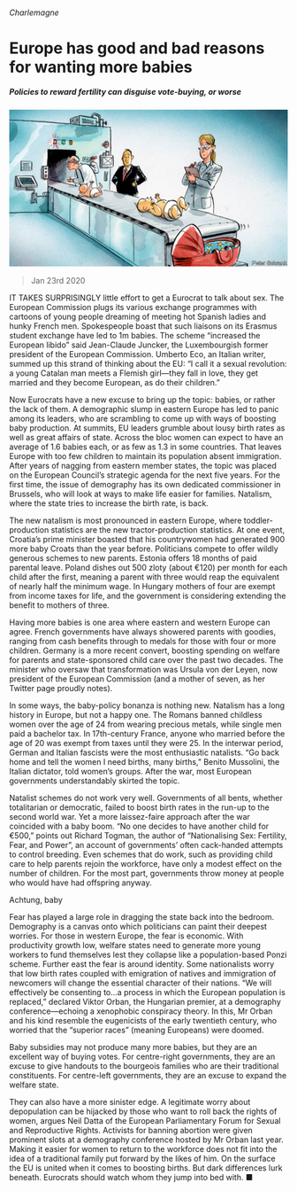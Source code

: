###### Charlemagne

# Europe has good and bad reasons for wanting more babies 

##### Policies to reward fertility can disguise vote-buying, or worse 

![image](images/20200125_EUD000_0.jpg) 

> Jan 23rd 2020 

IT TAKES SURPRISINGLY little effort to get a Eurocrat to talk about sex. The European Commission plugs its various exchange programmes with cartoons of young people dreaming of meeting hot Spanish ladies and hunky French men. Spokespeople boast that such liaisons on its Erasmus student exchange have led to 1m babies. The scheme “increased the European libido” said Jean-Claude Juncker, the Luxembourgish former president of the European Commission. Umberto Eco, an Italian writer, summed up this strand of thinking about the EU: “I call it a sexual revolution: a young Catalan man meets a Flemish girl—they fall in love, they get married and they become European, as do their children.”

Now Eurocrats have a new excuse to bring up the topic: babies, or rather the lack of them. A demographic slump in eastern Europe has led to panic among its leaders, who are scrambling to come up with ways of boosting baby production. At summits, EU leaders grumble about lousy birth rates as well as great affairs of state. Across the bloc women can expect to have an average of 1.6 babies each, or as few as 1.3 in some countries. That leaves Europe with too few children to maintain its population absent immigration. After years of nagging from eastern member states, the topic was placed on the European Council’s strategic agenda for the next five years. For the first time, the issue of demography has its own dedicated commissioner in Brussels, who will look at ways to make life easier for families. Natalism, where the state tries to increase the birth rate, is back.


The new natalism is most pronounced in eastern Europe, where toddler-production statistics are the new tractor-production statistics. At one event, Croatia’s prime minister boasted that his countrywomen had generated 900 more baby Croats than the year before. Politicians compete to offer wildly generous schemes to new parents. Estonia offers 18 months of paid parental leave. Poland dishes out 500 zloty (about €120) per month for each child after the first, meaning a parent with three would reap the equivalent of nearly half the minimum wage. In Hungary mothers of four are exempt from income taxes for life, and the government is considering extending the benefit to mothers of three.

Having more babies is one area where eastern and western Europe can agree. French governments have always showered parents with goodies, ranging from cash benefits through to medals for those with four or more children. Germany is a more recent convert, boosting spending on welfare for parents and state-sponsored child care over the past two decades. The minister who oversaw that transformation was Ursula von der Leyen, now president of the European Commission (and a mother of seven, as her Twitter page proudly notes).

In some ways, the baby-policy bonanza is nothing new. Natalism has a long history in Europe, but not a happy one. The Romans banned childless women over the age of 24 from wearing precious metals, while single men paid a bachelor tax. In 17th-century France, anyone who married before the age of 20 was exempt from taxes until they were 25. In the interwar period, German and Italian fascists were the most enthusiastic natalists. “Go back home and tell the women I need births, many births,” Benito Mussolini, the Italian dictator, told women’s groups. After the war, most European governments understandably skirted the topic.

Natalist schemes do not work very well. Governments of all bents, whether totalitarian or democratic, failed to boost birth rates in the run-up to the second world war. Yet a more laissez-faire approach after the war coincided with a baby boom. “No one decides to have another child for €500,” points out Richard Togman, the author of “Nationalising Sex: Fertility, Fear, and Power”, an account of governments’ often cack-handed attempts to control breeding. Even schemes that do work, such as providing child care to help parents rejoin the workforce, have only a modest effect on the number of children. For the most part, governments throw money at people who would have had offspring anyway.

Achtung, baby

Fear has played a large role in dragging the state back into the bedroom. Demography is a canvas onto which politicians can paint their deepest worries. For those in western Europe, the fear is economic. With productivity growth low, welfare states need to generate more young workers to fund themselves lest they collapse like a population-based Ponzi scheme. Further east the fear is around identity. Some nationalists worry that low birth rates coupled with emigration of natives and immigration of newcomers will change the essential character of their nations. “We will effectively be consenting to...a process in which the European population is replaced,” declared Viktor Orban, the Hungarian premier, at a demography conference—echoing a xenophobic conspiracy theory. In this, Mr Orban and his kind resemble the eugenicists of the early twentieth century, who worried that the “superior races” (meaning Europeans) were doomed.

Baby subsidies may not produce many more babies, but they are an excellent way of buying votes. For centre-right governments, they are an excuse to give handouts to the bourgeois families who are their traditional constituents. For centre-left governments, they are an excuse to expand the welfare state.

They can also have a more sinister edge. A legitimate worry about depopulation can be hijacked by those who want to roll back the rights of women, argues Neil Datta of the European Parliamentary Forum for Sexual and Reproductive Rights. Activists for banning abortion were given prominent slots at a demography conference hosted by Mr Orban last year. Making it easier for women to return to the workforce does not fit into the idea of a traditional family put forward by the likes of him. On the surface the EU is united when it comes to boosting births. But dark differences lurk beneath. Eurocrats should watch whom they jump into bed with. ■

